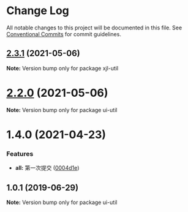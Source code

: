 # Change Log

All notable changes to this project will be documented in this file.
See [Conventional Commits](https://conventionalcommits.org) for commit guidelines.

## [2.3.1](https://github.com/hardfist/monorepo-starter/compare/v2.3.0...v2.3.1) (2021-05-06)

**Note:** Version bump only for package xjl-util





# [2.2.0](https://github.com/hardfist/monorepo-starter/compare/v2.0.3...v2.2.0) (2021-05-06)

**Note:** Version bump only for package ui-util





# 1.4.0 (2021-04-23)


### Features

* **all:** 第一次提交 ([0004d1e](https://github.com/hardfist/monorepo-starter/commit/0004d1e))





## 1.0.1 (2019-06-29)

**Note:** Version bump only for package ui-util

